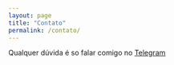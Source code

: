 ```yaml
---
layout: page
title: "Contato"
permalink: /contato/
---
```


<p>Qualquer dúvida é so falar comigo
    no <a href="https://t.me/allythy" target="_ blank">Telegram</a>
</p>

